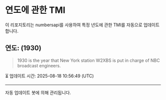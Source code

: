 
# 연도에 관한 TMI

이 리포지토리는 numbersapi를 사용하여 특정 년도에 관한 TMI를 자동으로 업데이트합니다.

## 연도: (1930)
> 1930 is the year that New York station W2XBS is put in charge of NBC broadcast engineers.

⏳ 업데이트 시간: 2025-08-18 10:56:49 (UTC)

---
자동 업데이트 봇에 의해 관리됩니다.
